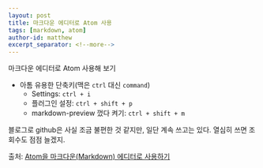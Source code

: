 ```yaml
---
layout: post
title: 마크다운 에디터로 Atom 사용
tags: [markdown, atom]
author-id: matthew
excerpt_separator: <!--more-->
---
```

마크다운 에디터로 Atom 사용해 보기<!--more-->

- 아톰 유용한 단축키(맥은 `ctrl` 대신 `command`)
  - Settings: `ctrl + i`
  - 플러그인 설정: `ctrl + shift + p`
  - markdown-preview 껐다 켜기: `ctrl + shift + m`

블로그로 github은 사실 조금 불편한 것 같지만, 일단 계속 쓰고는 있다.
열심히 쓰면 조회수도 점점 늘겠지.

출처: [Atom을 마크다운(Markdown) 에디터로 사용하기](https://futurecreator.github.io/2016/06/14/atom-as-markdown-editor/)
